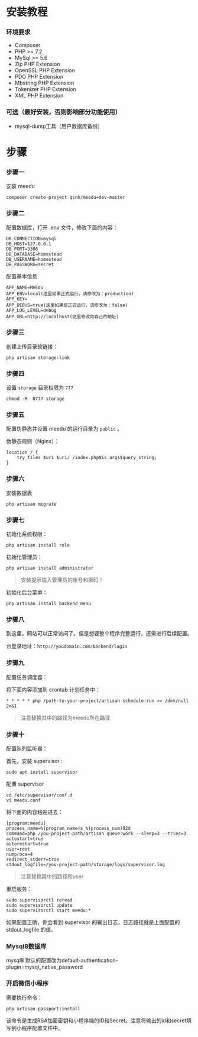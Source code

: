 
# 安装教程

### 环境要求

+ Composer
+ PHP >= 7.2
+ MySql >= 5.6
+ Zip PHP Extension
+ OpenSSL PHP Extension
+ PDO PHP Extension
+ Mbstring PHP Extension
+ Tokenizer PHP Extension
+ XML PHP Extension

### 可选（最好安装，否则影响部分功能使用）

+ mysql-dump工具（用户数据库备份）

# 步骤

### 步骤一

安装 meedu

```
composer create-project qsnh/meedu=dev-master
```

### 步骤二

配置数据库，打开 .env 文件，修改下面的内容：

```$xslt
DB_CONNECTION=mysql
DB_HOST=127.0.0.1
DB_PORT=3306
DB_DATABASE=homestead
DB_USERNAME=homestead
DB_PASSWORD=secret
```

配置基本信息

```$xslt
APP_NAME=MeEdu
APP_ENV=local(这里如果正式运行，请修改为：production)
APP_KEY=
APP_DEBUG=true(这里如果是正式运行，请修改为：false)
APP_LOG_LEVEL=debug
APP_URL=http://localhost(这里修改你自己的地址)
```

### 步骤三

创建上传目录软链接：

```$xslt
php artisan storage:link
```

### 步骤四

设置 `storage` 目录权限为 `777`

```$xslt
chmod -R  0777 storage
```

### 步骤五

配置伪静态并设置 meedu 的运行目录为 `public` 。

伪静态规则（Nginx）：

```$xslt
location / {  
	try_files $uri $uri/ /index.php$is_args$query_string;  
}
```

### 步骤六

安装数据表

```$xslt
php artisan migrate
```

### 步骤七

初始化系统权限：

```
php artisan install role
```

初始化管理员：

```$xslt
php artisan install administrator
```

> 安装提示输入管理员的账号和密码！

初始化后台菜单：

```
php artisan install backend_menu
```

### 步骤八

到这里，网站可以正常访问了。但是想要整个程序完整运行，还需进行后续配置。

台登录地址：`http://youdomain.com/backend/login`

### 步骤九

配置任务调度器：

将下面内容添加到 crontab 计划任务中：

```angular2html
* * * * * php /path-to-your-project/artisan schedule:run >> /dev/null 2>&1
```

> 注意替换其中的路径为meedu所在路径


### 步骤十

配置队列监听器：

首先，安装 supervisor :

```
sudo apt install supervisor
```

配置 supervisor 

```
cd /etc/supervisor/conf.d
vi meedu.conf
```

将下面的内容粘贴进去：

```
[program:meedu]
process_name=%(program_name)s_%(process_num)02d
command=php /you-project-path/artisan queue:work --sleep=3 --tries=3
autostart=true
autorestart=true
user=root
numprocs=4
redirect_stderr=true
stdout_logfile=/you-project-path/storage/logs/supervisor.log
```

> 注意替换其中的路径和user

重启服务：

```angular2html
sudo supervisorctl reread
sudo supervisorctl update
sudo supervisorctl start meedu:*
```

如果配置正确，你会看到 supervisor 的输出日志，日志路径就是上面配置的 stdout_logfile 的值。

### Mysql8数据库

mysql8 默认的配置改为default-authentication-plugin=mysql_native_password

### 开启微信小程序

需要执行命令：

```
php artisan passport:install
```

该命令是生成RSA加密密钥和小程序端的ID和Secret。注意将输出的id和secret填写到小程序配置文件中。
